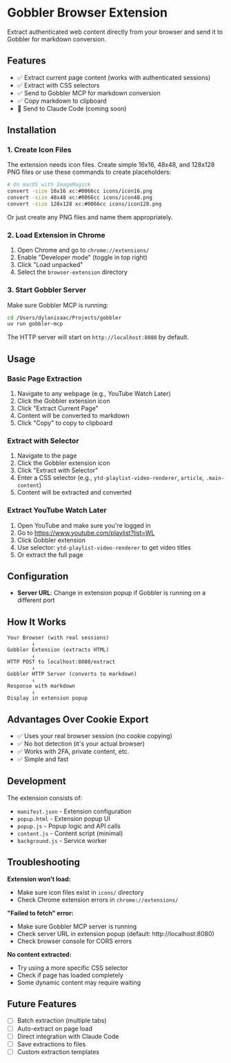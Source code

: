 # Gobbler Browser Extension

Extract authenticated web content directly from your browser and send it to Gobbler for markdown conversion.

## Features

- ✅ Extract current page content (works with authenticated sessions)
- ✅ Extract with CSS selectors
- ✅ Send to Gobbler MCP for markdown conversion
- ✅ Copy markdown to clipboard
- 🚧 Send to Claude Code (coming soon)

## Installation

### 1. Create Icon Files

The extension needs icon files. Create simple 16x16, 48x48, and 128x128 PNG files or use these commands to create placeholders:

```bash
# On macOS with ImageMagick
convert -size 16x16 xc:#0066cc icons/icon16.png
convert -size 48x48 xc:#0066cc icons/icon48.png
convert -size 128x128 xc:#0066cc icons/icon128.png
```

Or just create any PNG files and name them appropriately.

### 2. Load Extension in Chrome

1. Open Chrome and go to `chrome://extensions/`
2. Enable "Developer mode" (toggle in top right)
3. Click "Load unpacked"
4. Select the `browser-extension` directory

### 3. Start Gobbler Server

Make sure Gobbler MCP is running:

```bash
cd /Users/dylanisaac/Projects/gobbler
uv run gobbler-mcp
```

The HTTP server will start on `http://localhost:8080` by default.

## Usage

### Basic Page Extraction

1. Navigate to any webpage (e.g., YouTube Watch Later)
2. Click the Gobbler extension icon
3. Click "Extract Current Page"
4. Content will be converted to markdown
5. Click "Copy" to copy to clipboard

### Extract with Selector

1. Navigate to the page
2. Click the Gobbler extension icon
3. Click "Extract with Selector"
4. Enter a CSS selector (e.g., `ytd-playlist-video-renderer`, `article`, `.main-content`)
5. Content will be extracted and converted

### Extract YouTube Watch Later

1. Open YouTube and make sure you're logged in
2. Go to https://www.youtube.com/playlist?list=WL
3. Click Gobbler extension
4. Use selector: `ytd-playlist-video-renderer` to get video titles
5. Or extract the full page

## Configuration

- **Server URL**: Change in extension popup if Gobbler is running on a different port

## How It Works

```
Your Browser (with real sessions)
        ↓
Gobbler Extension (extracts HTML)
        ↓
HTTP POST to localhost:8080/extract
        ↓
Gobbler HTTP Server (converts to markdown)
        ↓
Response with markdown
        ↓
Display in extension popup
```

## Advantages Over Cookie Export

- ✅ Uses your real browser session (no cookie copying)
- ✅ No bot detection (it's your actual browser)
- ✅ Works with 2FA, private content, etc.
- ✅ Simple and fast

## Development

The extension consists of:

- `manifest.json` - Extension configuration
- `popup.html` - Extension popup UI
- `popup.js` - Popup logic and API calls
- `content.js` - Content script (minimal)
- `background.js` - Service worker

## Troubleshooting

**Extension won't load:**
- Make sure icon files exist in `icons/` directory
- Check Chrome extension errors in `chrome://extensions/`

**"Failed to fetch" error:**
- Make sure Gobbler MCP server is running
- Check server URL in extension popup (default: http://localhost:8080)
- Check browser console for CORS errors

**No content extracted:**
- Try using a more specific CSS selector
- Check if page has loaded completely
- Some dynamic content may require waiting

## Future Features

- [ ] Batch extraction (multiple tabs)
- [ ] Auto-extract on page load
- [ ] Direct integration with Claude Code
- [ ] Save extractions to files
- [ ] Custom extraction templates
